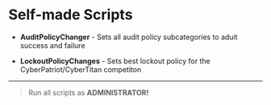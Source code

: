 # Self-made Scripts

- **AuditPolicyChanger** - Sets all audit policy subcategories to aduit success and failure

- **LockoutPolicyChanges** - Sets best lockout policy for the CyberPatriot/CyberTitan competiton

---

> Run all scripts as **ADMINISTRATOR!**
